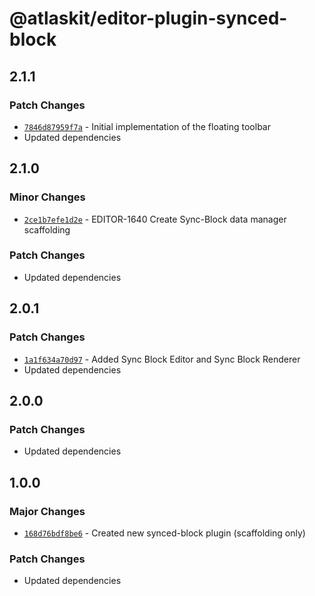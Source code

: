 # @atlaskit/editor-plugin-synced-block

## 2.1.1

### Patch Changes

- [`7846d87959f7a`](https://bitbucket.org/atlassian/atlassian-frontend-monorepo/commits/7846d87959f7a) -
  Initial implementation of the floating toolbar
- Updated dependencies

## 2.1.0

### Minor Changes

- [`2ce1b7efe1d2e`](https://bitbucket.org/atlassian/atlassian-frontend-monorepo/commits/2ce1b7efe1d2e) -
  EDITOR-1640 Create Sync-Block data manager scaffolding

### Patch Changes

- Updated dependencies

## 2.0.1

### Patch Changes

- [`1a1f634a70d97`](https://bitbucket.org/atlassian/atlassian-frontend-monorepo/commits/1a1f634a70d97) -
  Added Sync Block Editor and Sync Block Renderer
- Updated dependencies

## 2.0.0

### Patch Changes

- Updated dependencies

## 1.0.0

### Major Changes

- [`168d76bdf8be6`](https://bitbucket.org/atlassian/atlassian-frontend-monorepo/commits/168d76bdf8be6) -
  Created new synced-block plugin (scaffolding only)

### Patch Changes

- Updated dependencies
